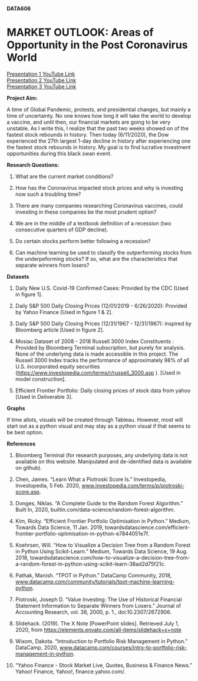<b> DATA606 </b>
# MARKET OUTLOOK: Areas of Opportunity in the Post Coronavirus World


[Presentation 1 YouTube Link](https://www.youtube.com/watch?v=vlPVfY3KBA0) <br />
[Presentation 2 YouTube Link](https://www.youtube.com/watch?v=eFD1gaLImrk) <br />
[Presentation 3 YouTube Link](https://youtu.be/gpdSMZ3diAc) <br />



<b> Project Aim: </b>

A time of Global Pandemic, protests, and presidential changes, but mainly a time of uncertainty. No one knows how long it will take the world to develop a vaccine, and until then, our financial markets are going to be very unstable. As I write this, I realize that the past two weeks showed on of the fastest stock rebounds in history. Then today (6/11/2020), the Dow experienced the 27th largest 1-day decline in history after experiencing one the fastest stock rebounds in history. My goal is to find lucrative investment opportunities during this black swan event.

<b> Research Questions: </b>

1. What are the current market conditions? 

2. How has the Coronavirus impacted stock prices and why is investing now such a troubling time?  

3. There are many companies researching Coronavirus vaccines, could investing in these companies be the most prudent option?

4. We are in the middle of a textbook definition of a recession (two consecutive quarters of GDP decline).

5. Do certain stocks perform better following a recession?

6. Can machine learning be used to classify the outperforming stocks from the underpeforming stocks? If so, what are the characteristics that separate winners from losers?

<b> Datasets </b>



1. Daily New U.S. Covid-19 Confirmed Cases: Provided by the CDC [Used in figure 1].

2. Daily S&P 500 Daily Closing Prices (12/01/2019 - 6/26/2020): Provided by Yahoo Finance [Used in figure 1 & 2].

3. Daily S&P 500 Daily Closing Prices (12/31/1967 - 12/31/1967): inspired by Bloomberg article [Used in figure 2].

4. Mosiac Dataset of 2008 - 2018 Russell 3000 Index Constituents : Provided by Bloomberg Terminal subscription, but purely for analysis. None of the underlying data is made accessible in this project. The Russell 3000 Index tracks the performance of approximately 98% of all U.S. incorporated equity securities (https://www.investopedia.com/terms/r/russell_3000.asp ).   [Used in model construction].

5. Efficient Frontier Portfolio: Daily closing prices of stock data from yahoo  [Used in Deliverable 3].

<b> Graphs </b>

If time allots, visuals will be created through Tableau. However, most will start out as a python visual and may stay as a python visual if that seems to be best option.

<b> References </b>

1. Bloomberg Terminal  (for research purposes, any underlying data is not available on this website. Manipulated and de-identified data is available on github). 

2. Chen, James. “Learn What a Piotroski Score Is.” Investopedia, Investopedia, 5 Feb. 2020, www.investopedia.com/terms/p/piotroski-score.asp.

3. Donges, Niklas. “A Complete Guide to the Random Forest Algorithm.” Built In, 2020, builtin.com/data-science/random-forest-algorithm.

4. Kim, Ricky. “Efficient Frontier Portfolio Optimisation in Python.” Medium, Towards Data Science, 11 Jan. 2019, towardsdatascience.com/efficient-frontier-portfolio-optimisation-in-python-e7844051e7f.

5. Koehrsen, Will. “How to Visualize a Decision Tree from a Random Forest in Python Using Scikit-Learn.” Medium, Towards Data Science, 19 Aug. 2018, towardsdatascience.com/how-to-visualize-a-decision-tree-from-a-random-forest-in-python-using-scikit-learn-38ad2d75f21c.

6. Pathak, Manish. “TPOT in Python.” DataCamp Community, 2018, www.datacamp.com/community/tutorials/tpot-machine-learning-python.

7. Piotroski, Joseph D. “Value Investing: The Use of Historical Financial Statement Information to Separate Winners from Losers.” Journal of Accounting Research, vol. 38, 2000, p. 1., doi:10.2307/2672906.

8. Slidehack. (2019). The X Note [PowerPoint slides]. Retrieved July 1, 2020, from https://elements.envato.com/all-items/slidehack+x+note

9. Wixom, Dakota. “Introduction to Portfolio Risk Management in Python.” DataCamp, 2020, www.datacamp.com/courses/intro-to-portfolio-risk-management-in-python.

10. “Yahoo Finance - Stock Market Live, Quotes, Business & Finance News.” Yahoo! Finance, Yahoo!, finance.yahoo.com/.


